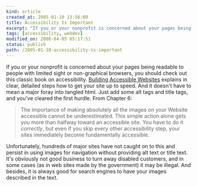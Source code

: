 ```yaml
---
kind: article
created_at: 2005-01-10 13:56:00
title: Accessibility Is Important
excerpt: "If you or your nonprofit is concerned about your pages being readable to people with limited sight or non-graphical browsers"
tags: [accessibility, webdev]
modified_on: 2008-04-05 05:17:51
status: publish 
path: /2005-01-10-accessibility-is-important
---
```


If you or your nonprofit is concerned about your pages being readable to people with limited sight or non-graphical browsers, you should check out this classic book on accessibility. <a href="http://joeclark.org/book/sashay/serialization/">Building Accessible Websites</a> explains in clear, detailed steps how to get your site up to speed. And it doesn't have to mean a major foray into tangled html. Just add some alt tags and title tags, and you've cleared the first hurdle. From Chapter 6:
<blockquote class="large">The importance of making absolutely all the images on your Website accessible cannot be underestimated. This simple action alone gets you more than halfway toward an accessible site. You have to do it <em>correctly</em>, but even if you skip every other accessibility step, your sites immediately become fundamentally accessible.</blockquote>

Unfortunately, hundreds of major sites have not caught on to this and persist in using images for navigation without providing alt text or title text. It's obviously not good business to turn away disabled customers, and in some cases (as in web sites made by the government) it may be illegal. And besides, it is always good for search engines to have your images described in the text.